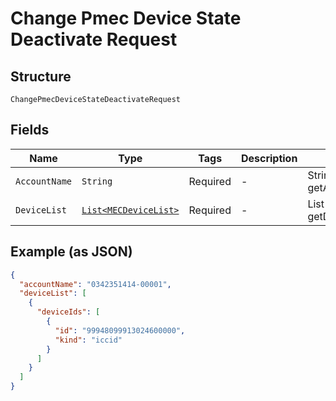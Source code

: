 
# Change Pmec Device State Deactivate Request

## Structure

`ChangePmecDeviceStateDeactivateRequest`

## Fields

| Name | Type | Tags | Description | Getter | Setter |
|  --- | --- | --- | --- | --- | --- |
| `AccountName` | `String` | Required | - | String getAccountName() | setAccountName(String accountName) |
| `DeviceList` | [`List<MECDeviceList>`](../../doc/models/mec-device-list.md) | Required | - | List<MECDeviceList> getDeviceList() | setDeviceList(List<MECDeviceList> deviceList) |

## Example (as JSON)

```json
{
  "accountName": "0342351414-00001",
  "deviceList": [
    {
      "deviceIds": [
        {
          "id": "99948099913024600000",
          "kind": "iccid"
        }
      ]
    }
  ]
}
```

